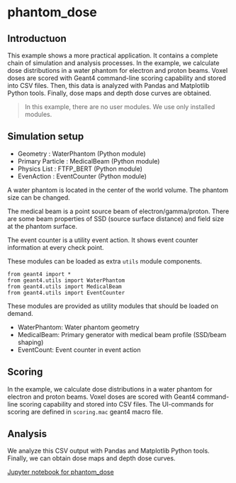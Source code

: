 # phantom_dose

## Introductuon

This example shows a more practical application.
It contains a complete chain of simulation and analysis processes.
In the example, we calculate dose distributions in a water phantom
for electron and proton beams.
Voxel doses are scored with Geant4 command-line scoring capability
and stored into CSV files. Then, this data is analyzed with Pandas
and Matplotlib Python tools.
Finally, dose maps and depth dose curves are obtained.

> In this example, there are no user modules. We use only installed
> modules.


## Simulation setup

* Geometry : WaterPhantom (Python module)
* Primary Particle : MedicalBeam (Python module)
* Physics List : FTFP_BERT (Python module)
* EvenAction : EventCounter (Python module)

A water phantom is located in the center of the world volume.
The phantom size can be changed.

The medical beam is a point source beam of electron/gamma/proton.
There are some beam properties of SSD (source surface distance) and
field size at the phantom surface.

The event counter is a utility event action. It shows event counter
information at every check point.

These modules can be loaded as extra `utils` module components.

~~~
from geant4 import *
from geant4.utils import WaterPhantom
from geant4.utils import MedicalBeam
from geant4.utils import EventCounter
~~~

These modules are provided as utility modules that should be loaded on demand.
* WaterPhantom: Water phantom geometry
* MedicalBeam: Primary generator with medical beam profile (SSD/beam shaping)
* EventCount: Event counter in event action

## Scoring
In the example, we calculate dose distributions in a water phantom
for electron and proton beams.
Voxel doses are scored with Geant4 command-line scoring capability
and stored into CSV files.
The UI-commands for scoring are defined in `scoring.mac` geant4 macro file.


## Analysis
We analyze this CSV output with Pandas and Matplotlib Python tools.
Finally, we can obtain dose maps and depth dose curves.

[Jupyter notebook for phantom_dose](https://github.com/koichi-murakami/g4python/blob/main/examples/phantom_dose/phantomdose.ipynb)
